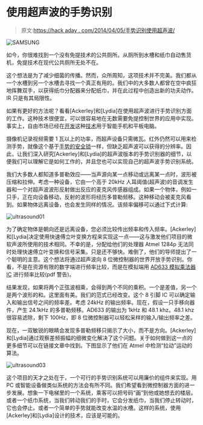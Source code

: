 # 使用超声波的手势识别

> 原文:[https://hack aday . com/2014/04/05/手势识别使用超声波/](https://hackaday.com/2014/04/05/gesture-recognition-using-ultrasound/)

![SAMSUNG](../Images/88fd65cff89aeaaafe649b2d2f1930ff.png)

如今，你很难找到一个没有免提技术的公共厕所。从厕所到水槽和纸巾自动售货机，免提技术在现代公共厕所无处不在。

这个想法是为了减少细菌的传播。然而，众所周知，这项技术并不完美。我们都从一个水槽到另一个水槽去寻找一个真正有用的。我们中的大多数人都曾在空中疯狂地挥舞双手，以获得纸巾分配器来分配纸巾，并在此过程中创造出新的功夫动作。IR 只是有其局限性。

如果有更好的方法呢？看看[Ackerley]和[Lydia]在使用超声波进行手势识别方面的工作。这种技术很便宜，可以很容易地在无数需要免提控制世界的应用中实现。事实上，自由市场已经在[开发](http://www.ellipticlabs.com/)这种[技术](http://www.chirpmicro.com/)用于智能手机和平板电脑。

摄像机记录视频需要 1 瓦以上的功率，而超声设备只需微瓦。红外仍然可以用来检测手势，就像这个基于[手势的安全锁](http://hackaday.com/2014/01/02/gesture-based-security-lock/#more-111411)一样，但缺乏超声波可以获得的分辨率。因此，让我们深入研究[Ackerley]和[Lydia]的超声波版本的手势识别器的细节，以便我们可以理解它是如何工作的，并且您也可以实现自己的超声波手势识别系统。

我们大多数人都知道多普勒效应——当声源向某一点移动或远离某一点时，波形被压缩和拉伸。考虑一种设备，它由一个高于 20kHz 人耳阈值(超声波)的音调发生器和一个对超声波波形反射做出反应的麦克风传感器组成。如果一个物体，例如一只手，正在向设备移动，反射的波形将经历多普勒频移。这种移动会被麦克风看到。如果物体远离设备，也会发生同样的情况。该频率偏移可以通过下式计算:

![ultrasound01](../Images/6191f737938b55e4748d5d3b006cf44d.png)

为了确定物体是朝向还是远离设备，您必须比较传出频率和传入频率。[Ackerley]和[Lydia]决定使用快速傅立叶变换方程来实现这一点——这与激发他们项目的微软声波所使用的技术相同。不幸的是，分配给他们的处理器 Atmel 1284p 无法同时处理快速傅立叶变换和信号采集。只是还不够快。难倒了，他们的导师提出了一个聪明的主意。这个想法将通过超声波向 8 位微控制器的世界开放手势识别。你看，不是在资源有限的数字端进行频率比较，而是在模拟端用 [AD633 模拟乘法器 IC](http://www.analog.com/static/imported-files/data_sheets/AD633.pdf) 进行频率比较(pdf 警告)。

结果发现，如果将两个正弦波相乘，会得到两个不同的乘积。一个是差值，另一个是两个波形的和。这里面有美。我们的范式已经改变。这个 8 引脚 IC 可以确定输入和输出信号之间的频率差。考虑 24kHz 的输出频率。现在，假设一只手移向器件，产生 24.1kHz 的多普勒频移。AD633 的输出为 1kHz 和 48.1 khz。48.1 khz 很容易滤除，剩下 100Hz，即 8 位微控制器可以轻松采样的输入/输出频率之差。

现在，一双敏锐的眼睛会发现多普勒频移只揭示了大小，而不是方向。[Ackerley]和[Lydia]通过观察差频振幅的细微变化解决了这个问题。关于如何做到这一点的更多细节可以在链接文章中找到。下图显示了他们在 Atmel 中检测“拉动”运动的算法。

![ultrasound03](../Images/450dbaffd3f9bf116cd3cdee3d6fb13c.png)

这个项目的天才之处在于，一个可行的手势识别系统可以用廉价的组件来实现。用 PC 或智能设备做类似系统的方法会有所不同。我们希望看到微控制器方面的进一步发展。想象一下电梯里的一个系统，乘客可以把号码“画”到他或她想去的楼层。或者一个纸巾系统，当我们转动我们的手时，它会分发纸巾，当我们停止转动时，它也会停止。或者一个简单的手势就能改变水温的水槽。这样的系统，使用[Ackerley]和[Lydia]设计的技术，应该是可能的。